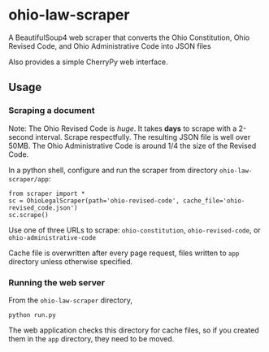 # ohio-law-scraper

A BeautifulSoup4 web scraper that converts the Ohio Constitution, Ohio Revised Code, and Ohio Administrative Code into JSON files

Also provides a simple CherryPy web interface.

## Usage

### Scraping a document

Note: The Ohio Revised Code is *huge*. It takes **days** to scrape with a 2-second interval. Scrape respectfully. The resulting JSON file is well over 50MB. The Ohio Administrative Code is around 1/4 the size of the Revised Code.

In a python shell, configure and run the scraper from directory `ohio-law-scraper/app`:

```
from scraper import *
sc = OhioLegalScraper(path='ohio-revised-code', cache_file='ohio-revised_code.json')
sc.scrape()
```

Use one of three URLs to scrape: `ohio-constitution`, `ohio-revised-code`, or `ohio-administrative-code`

Cache file is overwritten after every page request, files written to `app` directory unless otherwise specified.

### Running the web server

From the `ohio-law-scraper` directory,

```
python run.py
```

The web application checks this directory for cache files, so if you created them in the `app` directory, they need to be moved.
